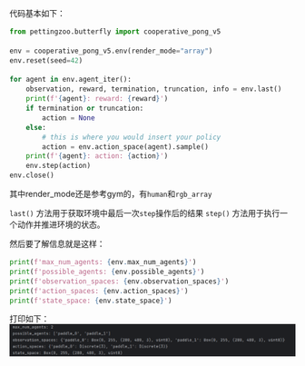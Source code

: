 代码基本如下：
```python
from pettingzoo.butterfly import cooperative_pong_v5

env = cooperative_pong_v5.env(render_mode="array")
env.reset(seed=42)

for agent in env.agent_iter():
    observation, reward, termination, truncation, info = env.last()
    print(f'{agent}: reward: {reward}')
    if termination or truncation:
        action = None
    else:
        # this is where you would insert your policy
        action = env.action_space(agent).sample()
    print(f'{agent}: action: {action}')
    env.step(action)
env.close()
```
其中render_mode还是参考gym的，有`human`和`rgb_array`

`last()` 方法用于获取环境中最后一次`step`操作后的结果
`step()` 方法用于执行一个动作并推进环境的状态。



然后要了解信息就是这样：
```python
print(f'max_num_agents: {env.max_num_agents}')  
print(f'possible_agents: {env.possible_agents}')  
print(f'observation_spaces: {env.observation_spaces}')  
print(f'action_spaces: {env.action_spaces}')  
print(f'state_space: {env.state_space}')
```
打印如下：
![](images/Pasted%20image%2020240425202152.png)

















